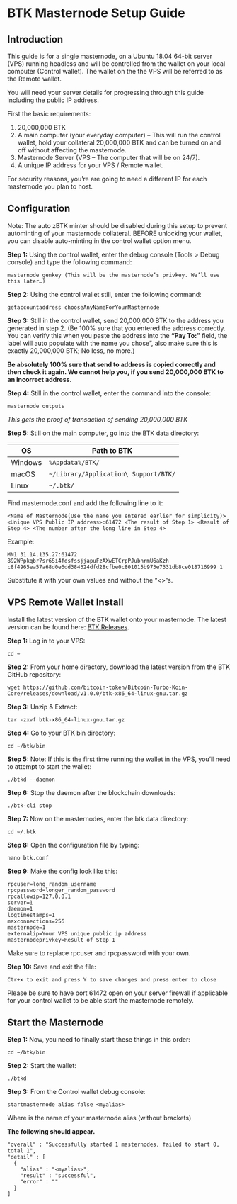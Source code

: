 BTK Masternode Setup Guide
==========================

## Introduction

This guide is for a single masternode, on a Ubuntu 18.04 64-bit server (VPS) running headless and will be controlled from the wallet on your local computer (Control wallet). The wallet on the the VPS will be referred to as the Remote wallet.

You will need your server details for progressing through this guide including the public IP address.

First the basic requirements:

1. 20,000,000 BTK
1. A main computer (your everyday computer) – This will run the control wallet, hold your collateral 20,000,000 BTK and can be turned on and off without affecting the masternode.
1. Masternode Server (VPS – The computer that will be on 24/7).
1. A unique IP address for your VPS / Remote wallet.

For security reasons, you’re are going to need a different IP for each masternode you plan to host.

## Configuration

Note: The auto zBTK minter should be disabled during this setup to prevent autominting of your masternode collateral. BEFORE unlocking your wallet, you can disable auto-minting in the control wallet option menu.

**Step 1:** Using the control wallet, enter the debug console (Tools > Debug console) and type the following command:

```
masternode genkey (This will be the masternode’s privkey. We’ll use this later…)
```

**Step 2:** Using the control wallet still, enter the following command:

```
getaccountaddress chooseAnyNameForYourMasternode
```

**Step 3:** Still in the control wallet, send 20,000,000 BTK to the address you generated in step 2. (Be 100% sure that you entered the address correctly. You can verify this when you paste the address into the **“Pay To:”** field, the label will auto populate with the name you chose”, also make sure this is exactly 20,000,000 BTK; No less, no more.)

**Be absolutely 100% sure that send to address is copied correctly and then check it again. We cannot help you, if you send 20,000,000 BTK to an incorrect address.**

**Step 4:** Still in the control wallet, enter the command into the console:

```
masternode outputs
```

*This gets the proof of transaction of sending 20,000,000 BTK*

**Step 5:** Still on the main computer, go into the BTK data directory:

OS | Path to BTK
------------ | -------------
Windows | `%Appdata%/BTK/`
macOS | `~/Library/Application\ Support/BTK/`
Linux | `~/.btk/`

Find masternode.conf and add the following line to it:
```
<Name of Masternode(Use the name you entered earlier for simplicity)> <Unique VPS Public IP address>:61472 <The result of Step 1> <Result of Step 4> <The number after the long line in Step 4>
```

Example:
```
MN1 31.14.135.27:61472 892WPpkqbr7sr6Si4fdsfssjjapuFzAXwETCrpPJubnrmU6aKzh c8f4965ea57a68d0e6dd384324dfd28cfbe0c801015b973e7331db8ce018716999 1
```

Substitute it with your own values and without the “<>”s.

## VPS Remote Wallet Install

Install the latest version of the BTK wallet onto your masternode. The latest version can be found here: [BTK Releases](https://github.com/bitcoin-token/Bitcoin-Turbo-Koin-Core/releases).

**Step 1:** Log in to your VPS:

```
cd ~
```

**Step 2:** From your home directory, download the latest version from the BTK GitHub repository:

```
wget https://github.com/bitcoin-token/Bitcoin-Turbo-Koin-Core/releases/download/v1.0.0/btk-x86_64-linux-gnu.tar.gz
```

**Step 3:** Unzip & Extract:

```
tar -zxvf btk-x86_64-linux-gnu.tar.gz
```

**Step 4:** Go to your BTK bin directory:

```
cd ~/btk/bin
```

**Step 5:** Note: If this is the first time running the wallet in the VPS, you’ll need to attempt to start the wallet:

```
./btkd --daemon
```

**Step 6:** Stop the daemon after the blockchain downloads:

```
./btk-cli stop
```

**Step 7:** Now on the masternodes, enter the btk data directory:

```
cd ~/.btk
```

**Step 8:** Open the configuration file by typing:

```
nano btk.conf
```

**Step 9:** Make the config look like this:

```
rpcuser=long_random_username
rpcpassword=longer_random_password
rpcallowip=127.0.0.1
server=1
daemon=1
logtimestamps=1
maxconnections=256
masternode=1
externalip=Your VPS unique public ip address
masternodeprivkey=Result of Step 1
```

Make sure to replace rpcuser and rpcpassword with your own.

**Step 10:** Save and exit the file:

```
Ctr+x to exit and press Y to save changes and press enter to close
```

Please be sure to have port 61472 open on your server firewall if applicable for your control wallet to be able start the masternode remotely.

## Start the Masternode

**Step 1:** Now, you need to finally start these things in this order:

```
cd ~/btk/bin
```

**Step 2:** Start the wallet:

```
./btkd
```

**Step 3:** From the Control wallet debug console:

```
startmasternode alias false <myalias>
```

Where <myalias> is the name of your masternode alias (without brackets)

**The following should appear.**

```
"overall" : "Successfully started 1 masternodes, failed to start 0, total 1",
"detail" : [
  {
    "alias" : "<myalias>",
    "result" : "successful",
    "error" : ""
  }
]
```

